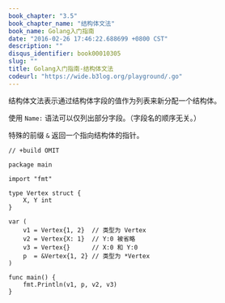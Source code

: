 ```yaml
---
book_chapter: "3.5"
book_chapter_name: "结构体文法"
book_name: Golang入门指南
date: "2016-02-26 17:46:22.688699 +0800 CST"
description: ""
disqus_identifier: book00010305
slug: ""
title: Golang入门指南-结构体文法
codeurl: "https://wide.b3log.org/playground/.go"
---
```





结构体文法表示通过结构体字段的值作为列表来新分配一个结构体。

使用 `Name:` 语法可以仅列出部分字段。（字段名的顺序无关。）

特殊的前缀 `&` 返回一个指向结构体的指针。

```
// +build OMIT

package main

import "fmt"

type Vertex struct {
	X, Y int
}

var (
	v1 = Vertex{1, 2}  // 类型为 Vertex
	v2 = Vertex{X: 1}  // Y:0 被省略
	v3 = Vertex{}      // X:0 和 Y:0
	p  = &Vertex{1, 2} // 类型为 *Vertex
)

func main() {
	fmt.Println(v1, p, v2, v3)
}

```

